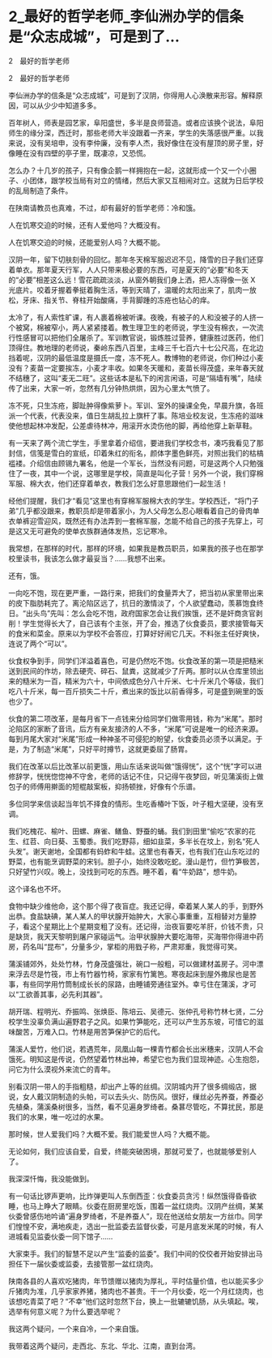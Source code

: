 # 2_最好的哲学老师_李仙洲办学的信条是“众志成城”，可是到了...

2　最好的哲学老师

2　最好的哲学老师

李仙洲办学的信条是“众志成城”，可是到了汉阴，你得用人心涣散来形容。解释原因，可以从少少中知道多多。

百年树人，师表是园艺家，阜阳盛世，多半是良师营造。或者应该换个说法，阜阳师生的缘分深，西迁时，那些老师大半没跟着一齐来，学生的失落感很严重。以我来说，没有吴培申，没有李仲廉，没有李人杰，我好像住在没有屋顶的房子里，好像睡在没有四壁的亭子里，既凄凉，又恐慌。

怎么办？十几岁的孩子，只有像企鹅一样拥抱在一起，这就形成一个又一个小圈子、小团体，跟学校当局有对立的情绪，然后大家又互相闹对立。这就为日后学校的乱局制造了条件。

在陕南请教员也真难，不过，却有最好的哲学老师：冷和饿。

人在饥寒交迫的时候，还有人爱他吗？大概没有。

人在饥寒交迫的时候，还能爱别人吗？大概不能。

汉阴一年，留下切肤刻骨的回忆。那年冬天棉军服迟迟不见，降雪的日子我们还穿着单衣。那年夏天行军，人人只带来极必要的东西，可是夏天的“必要”和冬天的“必要”相差这么远！雪花疏疏淡淡，从窗外朝我们身上洒，把人冻得像一张 X 光底片。咬着牙握着拳挺着胸生活，等到天晴了，温暖的太阳出来了，肌肉一放松，牙床、指关节、脊柱开始酸痛，手背脚踵的冻疮也钻心的痒。

太冷了，有人索性旷课，有人裹着棉被听课。夜晚，有被子的人和没被子的人挤一个被窝，棉被窄小，两人紧紧搂着。教生理卫生的老师说，学生没有棉衣，一次流行性感冒可以把他们全屠杀了。军训教官说，锻炼胜过营养，健康胜过医药，他们顶得住。教地理的老师说，秦岭东西八百里，主峰三千七百六十七公尺高，在北边挡着呢，汉阴的最低温度是摄氏一度，冻不死人。教博物的老师说，你们种过小麦没有？麦苗一定要挨冻，小麦才丰收。如果冬天暖和，麦苗长得茂盛，来年春天就不结穗了，这叫“麦无二旺”。这些话本是私下的闲言闲语，可是“隔墙有嘴”，陆续传了出来，大家一听，忽然有几分钟热烘烘，因为心里太气愤了。

冻不死，只生冻疮，脚趾肿得像紫萝卜。军训、室外的操课全免，早晨升旗，各班派一个代表，代表没来，值日生胡乱拉上旗杆了事。陈培业校友说，生冻疮的滋味使他想起林冲发配，公差虐待林冲，用滚开水烫伤他的脚，再给他穿上新草鞋。

有一天来了两个流亡学生，手里拿着介绍信，要进我们学校念书，凑巧我看见了那封信，信笺是雪白的宣纸，印着朱红的衔名，颜体字墨色鲜亮，对照出我们的枯槁褴褛。介绍信由顾锡九署名，他是一个军长，当然没有问题，可是这两个人只勉强住了一夜，其中一个说，这哪里是学校，简直是叫化子营！另外一个说，我们穿棉军服、棉大衣，他们还穿着单衣，教我们怎么好意思跟他们一起生活！

经他们提醒，我们才“看见”这里也有穿棉军服棉大衣的学生。学校西迁，“将门子弟”几乎都没跟来，教职员却是带着家小，为人父母怎么忍心眼看着自己的骨肉单衣单裤迎雪迎风，既然还有办法弄到一套棉军服，怎能不给自己的孩子先穿上，可是这又无可避免的使单衣族群通体发热，忘记寒冷。

我常想，在那样的时代，那样的环境，如果我是教员职员，如果我的孩子也在那学校里读书，我该怎么做才最妥当？……我想不出来。

还有，饿。

一向吃不饱，现在更严重，一路行来，把我们的食量弄大了，把当初从家里带出来的皮下脂肪耗完了。离沦陷区远了，抗日的激情淡了，个人欲望蠢动，羡慕饱食终日。“出头鸟”先叫：怎么会吃不饱，政府国家怎会让我们挨饿，还不是奸商贪官剥削！学生觉得长大了，自己该有个主张，开了会，推选了伙食委员，要求接管每天的食米和菜金。原来以为学校不会答应，打算好好闹它几天。不料张主任好爽快，连说了两个“可以”。

伙食权争到手，同学们洋溢着喜色，可是仍然吃不饱。伙食改革的第一项是把糙米送到民间的作坊，除去硬壳、碎石、鼠粪，这就减少了斤两。那时以从仓库里领出来的糙米为一百，精米为六十，中间依成色分八十斤米、七十斤米几个等级，我们吃八十斤米，每一百斤损失二十斤，煮出来的饭比以前香得多，可是盛到碗里的饭也少了。

伙食的第二项改革，是每月省下一点钱来分给同学们做零用钱，称为“米尾”。那时沦陷区的家断了音讯，后方有亲友接济的人不多，“米尾”可说是唯一的经济来源。每到月尾大家对“米尾”形成一种神圣不可侵犯的盼望，伙食委员必须予以满足。于是，为了制造“米尾”，只好平时撙节，这就更委屈了肠胃。

我们在改革以后比改革以前更饿，用山东话来说叫做“饿得恍”，这个“恍”字可以进修辞学，恍恍惚惚神不守舍，老师的话记不住，只记得午夜梦回，听见蒲溪街上做包子的师傅用擀面的短棍敲案板，抑扬顿挫，好像有个乐谱。

多位同学来信谈起当年饥不择食的情形。生吃香椿叶下饭，叶子粗大坚硬，没有烹调。

我们吃槐花、榆叶、田螺、麻雀、鳝鱼、野蚕的蛹。我们到田里“偷吃”农家的花生、红苕、向日葵、玉蜀黍。我们吃野蒜，细如韭菜，多半长在坟上，别名“死人头发”。谢天谢地，全国都有蚂蚱和牛蛙。这里也有春天，也有我们在山东吃过的野菜，也有能烹调野菜的宋钊。胆子小，始终没敢吃蛇。漫山是竹，但竹笋极苦，只好望竹兴叹。晚上，没找到可吃的东西。睡不着，看“牛奶路”，想牛奶。

这个译名也不坏。

食物中缺少维他命，这个那个得了夜盲症。我还记得，牵着某人某人的手，到野外出恭。食盐缺碘，某人某人的甲状腺开始肿大，大家心事重重，互相替对方量脖子，看这个星期比上个星期变粗了没有。还记得，治夜盲要吃羊肝，价钱不贵，只是缺货，我天天黎明到屠户家碰运气。治甲状腺肿大要吃海带，买海带你得进中药房，药名叫“昆布”，分量多少，掌柜的用戥子称，严肃郑重，我觉得可笑。

蒲溪铺郊外，处处竹林，竹身茂盛强壮，碗口一般粗，可以做建材盖房子。河中漂来浮去尽是竹筏，市上有竹器竹椅，家家有竹篱笆。寒夜起床到屋外撒尿也是苦事，有些同学用竹筒制成长长的尿路，由睡铺旁通往室外。幸亏住在蒲溪，才可以“工欲善其事，必先利其器”。

胡开瑞、程明光、乔振鸣、张焕臣、陈培云、吴德元、张仲孔号称竹林七贤，二分校学生没辜负满山遍野君子之风。如果竹笋能吃，还可以产生苏东坡，可惜它的滋味酸苦，万难入口。竹林是用苦笋保护它的后代。

蒲溪人爱竹，他们说，若遇荒年，凤凰山每一棵青竹都会长出米穗来，汉阴人不会饿死。明知这是传说，仍然望着竹林出神，希望它也为我们显现神迹。心生抱怨，问它为什么漠视外来流亡的青年。

别看汉阴一带人的手指粗糙，却出产上等的丝绸。汉阴城内开了很多绸缎店，据说，女人戴汉阴制造的头帕，可以去头火、防伤风。很好，缫丝必先养蚕，养蚕必先植桑，蒲溪桑树很多，当然，看不见遍身罗绮者。桑葚尽管吃，不算扰民，那是我们的水果，唯一吃过的水果。

那时候，世人爱我们吗？大概不爱。我们能爱世人吗？大概不能。

无论如何，我们应该自爱，自爱，终能突破困境，那就可爱了，也就能够爱别人了。

我深深忏悔，我没能做到。

有一句话比锣声更响，比炸弹更叫人东倒西歪：伙食委员贪污！纵然饿得昏昏欲睡，也马上睁大了眼睛。伙委在厨房里吃饭，围着一盆红烧肉。汉阴产丝绸，某某伙委曾感伤地吟诵“遍身罗绮者，不是养蚕人”，现在他送给女朋友一方丝巾。同学们惶惶不安，满地疾走，选出一批监委去监督伙委，可是月底发米尾的时候，有人进城看见监委伙委一同下馆子……

大家束手。我们的智慧不足以产生“监委的监委”。我们中间的佼佼者开始安排出马担任下一届伙委或监委，去接管那一盆红烧肉。

陕南各县的人喜欢吃猪肉，年节馈赠以猪肉为厚礼，平时估量价值，也以能买多少斤猪肉为准，几乎家家养猪，猪肉也不甚贵。干一个月伙委，吃一个月红烧肉，也该想吃青菜了吧？“不幸”他们这时忽然下台，换上一批辘辘饥肠，从头填起。唉，选举有何意义呢？为什么要选举呢？

我这两个疑问，一个来自冷，一个来自饿。

我带着这两个疑问，走西北、东北、华北、江南，直到台湾。